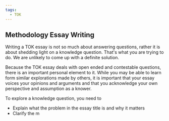 ```yaml
---
tags:
  - TOK
---
```


## Methodology Essay Writing

Writing a TOK essay is not so much about answering questions, rather it is about shedding light on a knowledge question. That's what you are trying to do. We are unlikely to come up with a definite solution.

Because the TOK essay deals with open ended and contestable questions, there is an important personal element to it. While you may be able to learn form similar explorations made by others, it is important that your essay voices your opinions and arguments and that you acknowledge your own perspective and assumption as a knower.

To explore a knowledge question, you need to 
- Explain what the problem in the essay title is and why it matters 
- Clarify the m